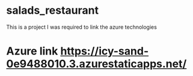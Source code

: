 # salads_restaurant
This is a project I was required to link the azure technologies 
# Azure link https://icy-sand-0e9488010.3.azurestaticapps.net/
